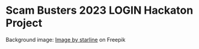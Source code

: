# Scam Busters 2023 LOGIN Hackaton Project

Background image: <a href="https://www.freepik.com/free-vector/network-mesh-wire-digital-technology-background_10136775.htm#query=website%20background&position=0&from_view=keyword&track=ais">Image by starline</a> on Freepik


```
